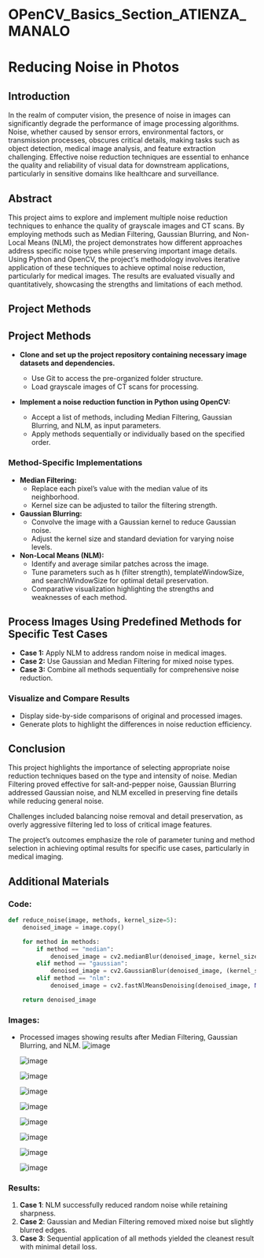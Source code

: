 # OPenCV_Basics_Section_ATIENZA_MANALO

# Reducing Noise in Photos

## Introduction

In the realm of computer vision, the presence of noise in images can significantly degrade the performance of image processing algorithms. Noise, whether caused by sensor errors, environmental factors, or transmission processes, obscures critical details, making tasks such as object detection, medical image analysis, and feature extraction challenging. Effective noise reduction techniques are essential to enhance the quality and reliability of visual data for downstream applications, particularly in sensitive domains like healthcare and surveillance.

## Abstract

This project aims to explore and implement multiple noise reduction techniques to enhance the quality of grayscale images and CT scans. By employing methods such as Median Filtering, Gaussian Blurring, and Non-Local Means (NLM), the project demonstrates how different approaches address specific noise types while preserving important image details. Using Python and OpenCV, the project's methodology involves iterative application of these techniques to achieve optimal noise reduction, particularly for medical images. The results are evaluated visually and quantitatively, showcasing the strengths and limitations of each method.

## Project Methods

## Project Methods
- **Clone and set up the project repository containing necessary image datasets and dependencies.**
  - Use Git to access the pre-organized folder structure.
  - Load grayscale images of CT scans for processing.

- **Implement a noise reduction function in Python using OpenCV:**
  - Accept a list of methods, including Median Filtering, Gaussian Blurring, and NLM, as input parameters.
  - Apply methods sequentially or individually based on the specified order.

### Method-Specific Implementations
- **Median Filtering:**
  - Replace each pixel’s value with the median value of its neighborhood.
  - Kernel size can be adjusted to tailor the filtering strength.
- **Gaussian Blurring:**
  - Convolve the image with a Gaussian kernel to reduce Gaussian noise.
  - Adjust the kernel size and standard deviation for varying noise levels.
- **Non-Local Means (NLM):**
  - Identify and average similar patches across the image.
  - Tune parameters such as h (filter strength), templateWindowSize, and searchWindowSize for optimal detail preservation.
  - Comparative visualization highlighting the strengths and weaknesses of each method.

## Process Images Using Predefined Methods for Specific Test Cases
- **Case 1:** Apply NLM to address random noise in medical images.
- **Case 2:** Use Gaussian and Median Filtering for mixed noise types.
- **Case 3:** Combine all methods sequentially for comprehensive noise reduction.

### Visualize and Compare Results
- Display side-by-side comparisons of original and processed images.
- Generate plots to highlight the differences in noise reduction efficiency.

## Conclusion

This project highlights the importance of selecting appropriate noise reduction techniques based on the type and intensity of noise. Median Filtering proved effective for salt-and-pepper noise, Gaussian Blurring addressed Gaussian noise, and NLM excelled in preserving fine details while reducing general noise.

Challenges included balancing noise removal and detail preservation, as overly aggressive filtering led to loss of critical image features.

The project’s outcomes emphasize the role of parameter tuning and method selection in achieving optimal results for specific use cases, particularly in medical imaging.

## Additional Materials

### Code:
```python
def reduce_noise(image, methods, kernel_size=5):
    denoised_image = image.copy()

    for method in methods:
        if method == "median":
            denoised_image = cv2.medianBlur(denoised_image, kernel_size)
        elif method == "gaussian":
            denoised_image = cv2.GaussianBlur(denoised_image, (kernel_size, kernel_size), 0)
        elif method == "nlm":
            denoised_image = cv2.fastNlMeansDenoising(denoised_image, None, 20, 7, 21)

    return denoised_image
```

### Images:
- Processed images showing results after Median Filtering, Gaussian Blurring, and NLM.
  ![image](https://github.com/user-attachments/assets/45b9bc26-5bcf-4cd1-bce1-3dd69cb6e760)

  ![image](https://github.com/user-attachments/assets/06d2fa1a-658a-4cd5-a124-d0b441037077)

  ![image](https://github.com/user-attachments/assets/8bc82375-f520-4c0a-8511-ee3b163c5bc2)

  ![image](https://github.com/user-attachments/assets/657a8aa7-9006-4b3c-b36e-2c31b785582c)

  ![image](https://github.com/user-attachments/assets/f37b3452-7d8b-4467-a073-93ef879988a2)

  ![image](https://github.com/user-attachments/assets/8d4e9918-98db-4c8a-a2a5-7560a67bba7e)

  ![image](https://github.com/user-attachments/assets/719e8515-1661-493a-8cb5-478736262acb)

  ![image](https://github.com/user-attachments/assets/bde08b1c-bf64-404e-91af-3487be7f0043)
  
  ![image](https://github.com/user-attachments/assets/15129dc1-d805-4f93-a760-1770e58824b4)


### Results:
1. **Case 1**: NLM successfully reduced random noise while retaining sharpness.
2. **Case 2**: Gaussian and Median Filtering removed mixed noise but slightly blurred edges.
3. **Case 3**: Sequential application of all methods yielded the cleanest result with minimal detail loss.

